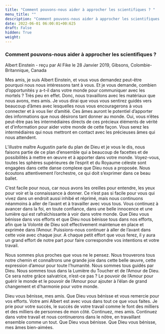 ```yaml
---
title: "Comment pouvons-nous aider à approcher les scientifiques ? "
menu_title: ""
description: "Comment pouvons-nous aider à approcher les scientifiques ? "
date: 2022-06-01 06:00:01+00:625
draft: False
hidden: True
weight:
---
```

### Comment pouvons-nous aider à approcher les scientifiques ? 

Albert Einstein - reçu par Al Fike le 28 Janvier 2019, Gibsons, Colombie-Britannique, Canada

Mes amis, je suis Albert Einstein, et vous vous demandez peut-être pourquoi nous nous intéressons tant à vous. Et je vous demande, combien d’opportunités y a-t-il dans votre monde pour communiquer avec les mortels ? Très peu en effet. Donc, nous travaillons avec les matériaux que nous avons, mes amis. Je vous dirai que vous vous sentirez guidés vers beaucoup d’âmes avec lesquelles nous vous encouragerons à vous connecter et à vous lier d’amitié. Ces âmes auront le potentiel d’apporter des informations que nous désirons tant donner au monde. Oui, vous n’êtes peut-être pas les intermédiaires directs de ces précieux éléments de vérité et d’information pour aider votre monde de cette façon. Vous serez les intermédiaires qui nous mettront en contact avec les précieuses âmes qui nous attendent.

L’illustre maître Augustin parle du plan de Dieu et je vous le dis, nous faisons partie de ce plan d’ensemble qui a beaucoup de facettes et de possibilités à mettre en œuvre et à apporter dans votre monde. Voyez-vous, toutes les sphères supérieures de l’esprit et du Royaume céleste sont engagées dans cette danse complexe que Dieu nous a proposée. Nous écoutons attentivement l’orchestre, ce qui doit s’exprimer dans ce beau ballet.

C’est facile pour nous, car nous avons les oreilles pour entendre, les yeux pour voir et la connaissance à donner. Ce n’est pas si facile pour vous qui vivez dans un endroit aussi inhibé et réprimé, mais nous continuons néanmoins à aller de l’avant et à travailler avec vous tous. Vous continuez à avancer dans la foi, en toute confiance, dans une belle innocence et une lumière qui est rafraîchissante à voir dans votre monde. Que Dieu vous bénisse dans vos efforts et que Dieu nous bénisse tous dans nos efforts, afin que la Volonté de Dieu soit effectivement maintenue en place et exprimée dans l’Amour. Puissions-nous continuer à aller de l’avant dans cette voie avec chaque jour. A chaque petit effort que vous ferez, il y aura un grand effort de notre part pour faire correspondre vos intentions et votre travail.

Nous sommes plus proches que vous ne le pensez. Nous trouverons tous notre chemin et connaîtrons une grande joie dans cette belle œuvre, cette expression d’amour pour toute l’humanité. Nous sommes tous guidés par Dieu. Nous sommes tous dans la Lumière du Toucher et de l’Amour de Dieu. Ce sera notre grâce salvatrice, n’est-ce pas ? Le pouvoir de l’Amour pour guérir le monde et le pouvoir de l’Amour pour ajouter à l’élan de grand changement et d’harmonie pour votre monde.

Dieu vous bénisse, mes amis. Que Dieu vous bénisse et vous remercie pour vos efforts. Votre ami Albert est avec vous dans tout ce que vous faites. Je prie pour votre succès, le succès de votre travail comme le font des milliers et des milliers de personnes de mon côté. Continuez, mes amis. Continuez dans votre travail et nous continuerons dans le nôtre, en travaillant ensemble comme un tout. Que Dieu vous bénisse. Que Dieu vous bénisse, mes âmes bien-aimées.



